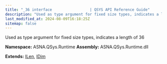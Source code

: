 ```yaml
---
title: "_36 interface                 | QSYS API Reference Guide"
description: "Used as type argument for fixed size types, indicates a length of 36  "
last_modified_at: 2024-08-09T16:18:25Z
sitemap: false
---
```


Used as type argument for fixed size types, indicates a length of 36 

**Namespace:** ASNA.QSys.Runtime
**Assembly:** ASNA.QSys.Runtime.dll

**Extends:** [ILen](/reference/runtime/qsys-runtime/i-len.html), [IDim](/reference/runtime/qsys-runtime/i-dim.html)
<br>
<br>
